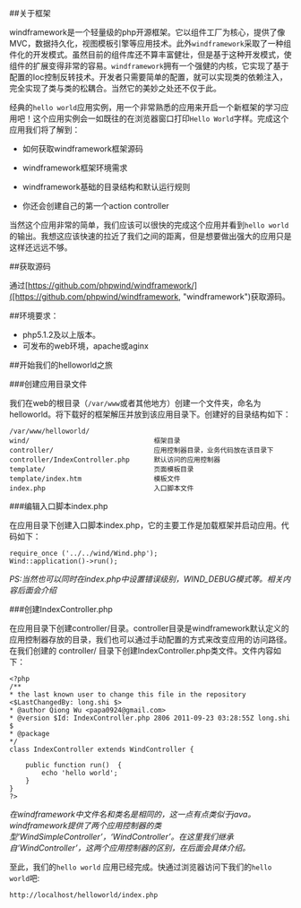 ##关于框架

windframework是一个轻量级的php开源框架。它以组件工厂为核心，提供了像MVC，数据持久化，视图模板引擎等应用技术。此外`windframework`采取了一种组件化的开发模式。虽然目前的组件库还不算丰富健壮，但是基于这种开发模式，使组件的扩展变得非常的容易。`windframework`拥有一个强健的内核，它实现了基于配置的Ioc控制反转技术。开发者只需要简单的配置，就可以实现类的依赖注入，完全实现了类与类的松耦合。当然它的美妙之处还不仅于此。

经典的`hello world`应用实例，用一个非常熟悉的应用来开启一个新框架的学习应用吧！这个应用实例会一如既往的在浏览器窗口打印`Hello World`字样。完成这个应用我们将了解到：

* 如何获取windframework框架源码

* windframework框架环境需求

* windframework基础的目录结构和默认运行规则

* 你还会创建自己的第一个action controller
	
当然这个应用非常的简单，我们应该可以很快的完成这个应用并看到`hello world`的输出。我想这应该快速的拉近了我们之间的距离，但是想要做出强大的应用只是这样还远远不够。

##获取源码

通过[https://github.com/phpwind/windframework/]([https://github.com/phpwind/windframework, "windframework")获取源码。

##环境要求：

* php5.1.2及以上版本。
* 可发布的web环境，apache或aginx

##开始我们的helloworld之旅

###创建应用目录文件

我们在web的根目录（`/var/www`或者其他地方）创建一个文件夹，命名为helloworld。将下载好的框架解压并放到该应用目录下。创建好的目录结构如下：

	/var/www/helloworld/
	wind/					            框架目录
	controller/				            应用控制器目录，业务代码放在该目录下
	controller/IndexController.php		默认访问的应用控制器
	template/				            页面模板目录
	template/index.htm			        模板文件
	index.php				            入口脚本文件


###编辑入口脚本index.php

在应用目录下创建入口脚本index.php，它的主要工作是加载框架并启动应用。代码如下：

	require_once ('../../wind/Wind.php');
	Wind::application()->run();

*PS:当然也可以同时在index.php中设置错误级别，WIND_DEBUG模式等。相关内容后面会介绍*

###创建IndexController.php

在应用目录下创建controller/目录。controller目录是windframework默认定义的应用控制器存放的目录，我们也可以通过手动配置的方式来改变应用的访问路径。在我们创建的 controller/ 目录下创建IndexController.php类文件。文件内容如下：

	<?php
	/**
	* the last known user to change this file in the repository  <$LastChangedBy: long.shi $>
	* @author Qiong Wu <papa0924@gmail.com>
	* @version $Id: IndexController.php 2806 2011-09-23 03:28:55Z long.shi $
	* @package 
	*/
	class IndexController extends WindController {

		public function run()  {
			echo 'hello world';
		}
	}
	?>

*在windframework中文件名和类名是相同的，这一点有点类似于java。windframework提供了两个应用控制器的类型‘WindSimpleController’，‘WindController’。在这里我们继承自‘WindController’，这两个应用控制器的区别，在后面会具体介绍。*

至此，我们的`hello world` 应用已经完成。快通过浏览器访问下我们的`hello world`吧:

	http://localhost/helloworld/index.php 
